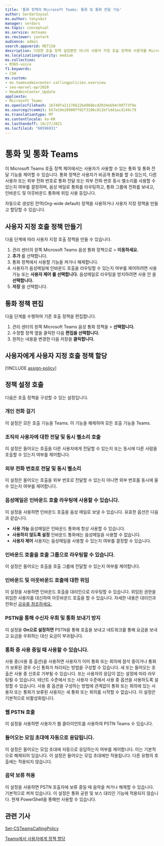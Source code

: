 ```yaml
---
title: '통화 정책의 Microsoft Teams: 통화 및 통화 전달 기능'
author: SerdarSoysal
ms.author: tonysmit
manager: serdars
ms.topic: conceptual
ms.service: msteams
ms.reviewer: jastark
audience: admin
search.appverid: MET150
description: 다양한 호출 정책 설정뿐만 아니라 사용자 지정 호출 정책에 사용자를 Microsoft Teams 방법을 알아보고, 수정합니다.
ms.localizationpriority: medium
ms.collection:
- M365-voice
f1.keywords:
- CSH
ms.custom:
- ms.teamsadmincenter.callingpolicies.overview
- seo-marvel-apr2020
- NewAdminCenter_Update
appliesto:
- Microsoft Teams
ms.openlocfilehash: 16749fa21176622bdd68bcd2034eb94c99773f9e
ms.sourcegitcommit: b57e19e20900ff02f3196c811bf1dd1acd149c79
ms.translationtype: MT
ms.contentlocale: ko-KR
ms.lasthandoff: 10/27/2021
ms.locfileid: "60596931"
---
```

# <a name="calling-and-call-forwarding-in-teams"></a>통화 및 통화 Teams

이 Microsoft Teams 호출 정책 제어에서는 사용자가 사용할 수 있는 통화 및 통화 전달 기능을 제어할 수 있습니다. 통화 정책은 사용자가 비공개 통화를 할 수 있는지, 다른 사용자 또는 외부 전화 번호로 통화 전달 또는 외부 전화 번호 동시 벨소리를 사용할 수 있는지 여부를 결정하며, 음성 메일로 통화를 라우팅하고, 통화 그룹에 전화를 보내고, 인바운드 및 아웃바운드 통화에 위임 사용 등입니다.

자동으로 생성된 전역(Org-wide default) 정책을 사용하거나 사용자 지정 정책을 만들고 할당할 수 있습니다.

## <a name="create-a-custom-calling-policy"></a>사용자 지정 호출 정책 만들기

다음 단계에 따라 사용자 지정 호출 정책을 만들 수 있습니다.

1. 관리 센터의 왼쪽 Microsoft Teams 음성 통화 정책으로   >  **이동하세요.**
2. **추가** 를 선택합니다.
3. 통화 정책에서 사용할 기능을 켜거나 해제합니다.
4. 사용자가 음성메일에 인바운드 호출을  라우팅할 수 있는지 여부를 제어하려면 사용 가능 또는 **사용자 제어 를 선택합니다.** 음성메일로 라우팅을 방지하려면 사용 안 을 **선택합니다.**
5. **저장** 을 선택합니다.

## <a name="edit-a-calling-policy"></a>통화 정책 편집

다음 단계를 수행하여 기존 호출 정책을 편집합니다.

1. 관리 센터의 왼쪽 Microsoft Teams 음성 통화 정책을   >  **선택합니다.**
2. 수정할 정책 옆을 클릭한 다음 **편집을 선택합니다.**
3. 원하는 내용을 변경한 다음 저장을 **클릭합니다.**

## <a name="assign-a-custom-calling-policy-to-users"></a>사용자에게 사용자 지정 호출 정책 할당

[!INCLUDE [assign-policy](includes/assign-policy.md)]

## <a name="calling-policy-settings"></a>정책 설정 호출

다음은 호출 정책을 구성할 수 있는 설정입니다.

### <a name="make-private-calls"></a>개인 전화 걸기

이 설정은 모든 호출 기능을 Teams. 이 기능을 해제하여 모든 호출 기능을 Teams.

### <a name="call-forwarding-and-simultaneous-ringing-to-people-in-your-organization"></a>조직의 사용자에 대한 전달 및 동시 벨소리 호출

이 설정은 들어오는 호출을 다른 사용자에게 전달할 수 있는지 또는 동시에 다른 사람을 호출할 수 있는지 여부를 제어합니다.

### <a name="call-forwarding-and-simultaneous-ringing-to-external-phone-numbers"></a>외부 전화 번호로 전달 및 동시 벨소리

이 설정은 들어오는 호출을 외부 번호로 전달할 수 있는지 아니면 외부 번호를 동시에 울 수 있는지 여부를 제어합니다.

### <a name="voicemail-is-available-for-routing-inbound-calls"></a>음성메일은 인바운드 호출 라우팅에 사용할 수 있습니다.

이 설정을 사용하면 인바운드 호출을 음성 메일로 보낼 수 있습니다. 유효한 옵션은 다음과 같습니다.

- **사용 가능** 음성메일은 인바운드 통화에 항상 사용할 수 있습니다.
- **사용하지 않도록 설정**  인바운드 통화에는 음성메일을 사용할 수 없습니다.
- **사용자 제어** 사용자는 음성메일을 사용할 수 있는지 여부를 결정할 수 있습니다.

### <a name="inbound-calls-can-be-routed-to-call-groups"></a>인바운드 호출을 호출 그룹으로 라우팅할 수 있습니다.

이 설정은 들어오는 호출을 호출 그룹에 전달할 수 있는지 여부를 제어합니다.

### <a name="delegation-for-inbound-and-outbound-calls"></a>인바운드 및 아웃바운드 호출에 대한 위임

이 설정을 사용하면 인바운드 호출을 대리인으로 라우팅할 수 있습니다. 위임된 권한을 위임한 사용자를 대신하여 아웃바운드 호출을 할 수 있습니다. 자세한 내용은 대리인과 전화선 [공유를 참조하세요.](https://support.office.com/article/share-a-phone-line-with-a-delegate-16307929-a51f-43fc-8323-3b1bf115e5a8)

### <a name="prevent-toll-bypass-and-send-calls-through-the-pstn"></a>PSTN을 통해 수신자 우회 및 통화 보내기 방지 

이 설정을 **On으로 설정하면** PSTN을 통해 호출을 보내고 네트워크를 통해 요금을 보내고 요금을 우회하는 대신 요금이 부과됩니다.

### <a name="busy-on-busy-is-available-when-in-a-call"></a>통화 중 사용 중일 때 사용할 수 있습니다.

사용 중(사용 중 옵션)을 사용하면 사용자가 이미 통화 또는 회의에 참석 중이거나 통화가 보류된 경우 수신 통화가 처리되는 방법을 구성할 수 있습니다. 새 또는 들어오는 호출은 사용 중 신호로 거부될 수 있습니다. 또는 사용자의 응답이 없는 설정에 따라 라우팅될 수 있습니다. 테넌트 수준에서 또는 사용자 수준에서 사용 중 옵션을 사용하도록 설정할 수 있습니다. 사용 중 옵션을 구성하는 방법에 관계없이 통화 또는 회의에 있는 사용자 또는 통화가 보류된 사용자는 새 통화 또는 회의를 시작할 수 없습니다. 이 설정은 기본적으로 비활성화됩니다.

### <a name="web-pstn-calling"></a>웹 PSTN 호출

이 설정을 사용하면 사용자가 웹 클라이언트를 사용하여 PSTN Teams 수 있습니다.

### <a name="incoming-meeting-invites-are-automatically-answered"></a>들어오는 모임 초대에 자동으로 응답됩니다.

이 설정은 들어오는 모임 초대에 자동으로 응답하는지 여부를 제어합니다. 이는 기본적으로 해제되어 있습니다. 이 설정은 들어오는 모임 초대에만 적용됩니다. 다른 유형의 호출에는 적용되지 않습니다.

### <a name="allow-music-on-hold"></a>음악 보류 허용

이 설정을 사용하면 PSTN 호출자에 보류 중일 때 음악을 켜거나 해제할 수 있습니다. 기본적으로 켜져 있습니다. 이 설정은 통화 공원 및 보스 대리인 기능에 적용되지 않습니다. 현재 PowerShell을 통해만 사용할 수 있습니다.

## <a name="related-articles"></a>관련 기사

[Set-CSTeamsCallingPolicy](/powershell/module/skype/set-csteamscallingpolicy)

[Teams에서 사용자에게 정책 할당](assign-policies.md)
